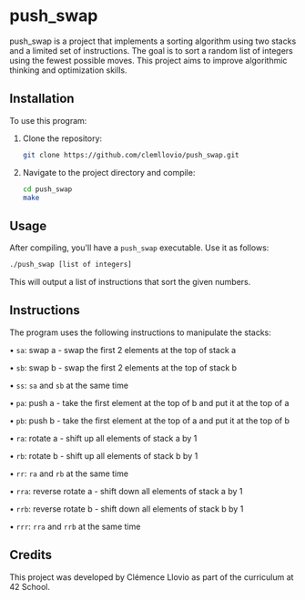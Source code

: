 # push_swap
push_swap is a project that implements a sorting algorithm using two stacks and a limited set of instructions. The goal is to sort a random list of integers using the fewest possible moves. This project aims to improve algorithmic thinking and optimization skills.
## Installation
To use this program:
  1. Clone the repository:
     ```bash
     git clone https://github.com/clemllovio/push_swap.git
     ```
  2. Navigate to the project directory and compile:
     ```bash
     cd push_swap
     make
     ```
## Usage
After compiling, you'll have a `push_swap` executable. Use it as follows:

  ``` bash
  ./push_swap [list of integers]
  ```
This will output a list of instructions that sort the given numbers.

## Instructions
The program uses the following instructions to manipulate the stacks:

• `sa`: swap a - swap the first 2 elements at the top of stack a

• `sb`: swap b - swap the first 2 elements at the top of stack b

• `ss`: `sa` and `sb` at the same time

• `pa`: push a - take the first element at the top of b and put it at the top of a

• `pb`: push b - take the first element at the top of a and put it at the top of b

• `ra`: rotate a - shift up all elements of stack a by 1

• `rb`: rotate b - shift up all elements of stack b by 1

• `rr`: `ra` and `rb` at the same time

• `rra`: reverse rotate a - shift down all elements of stack a by 1

• `rrb`: reverse rotate b - shift down all elements of stack b by 1

• `rrr`: `rra` and `rrb` at the same time

## Credits
This project was developed by Clémence Llovio as part of the curriculum at 42 School. 
